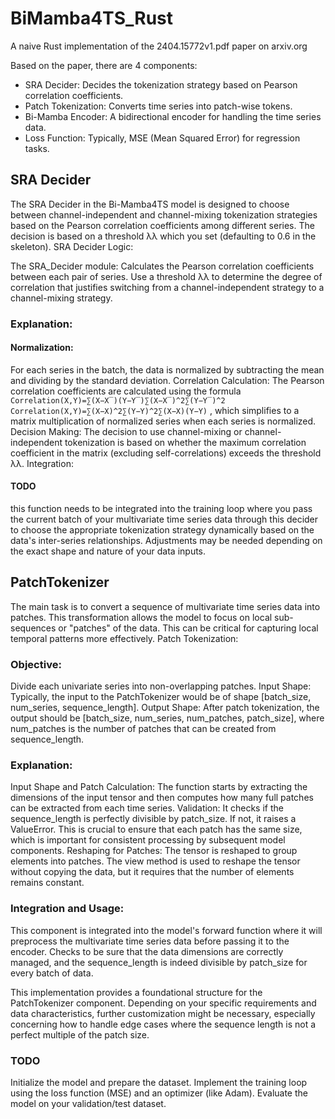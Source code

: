 # BiMamba4TS_Rust
A naive Rust implementation of the 2404.15772v1.pdf paper on arxiv.org

Based on the paper, there are 4 components:

- SRA Decider: Decides the tokenization strategy based on Pearson correlation coefficients.
- Patch Tokenization: Converts time series into patch-wise tokens.
- Bi-Mamba Encoder: A bidirectional encoder for handling the time series data.
- Loss Function: Typically, MSE (Mean Squared Error) for regression tasks.

## SRA Decider

The SRA Decider in the Bi-Mamba4TS model is designed to choose between channel-independent and channel-mixing tokenization strategies based on the Pearson correlation coefficients among different series. The decision is based on a threshold λλ which you set (defaulting to 0.6 in the skeleton).
SRA Decider Logic:

The SRA_Decider module:
Calculates the Pearson correlation coefficients between each pair of series. Use a threshold λλ to determine the degree of correlation that justifies switching from a channel-independent strategy to a channel-mixing strategy.
### Explanation:

#### Normalization: 
For each series in the batch, the data is normalized by subtracting the mean and dividing by the standard deviation. Correlation Calculation: The Pearson correlation coefficients are calculated using the formula 
`Correlation(X,Y)=∑(X−X‾)(Y−Y‾)∑(X−X‾)^2∑(Y−Y‾)^2`
`Correlation(X,Y)=∑(X−X)^2∑(Y−Y)^2​∑(X−X)(Y−Y)​`
, which simplifies to a matrix multiplication of normalized series when each series is normalized. Decision Making: The decision to use channel-mixing or channel-independent tokenization is based on whether the maximum correlation coefficient in the matrix (excluding self-correlations) exceeds the threshold λλ.
Integration:

#### TODO 
this function needs to be integrated into the training loop where you pass the current batch of your multivariate time series data through this decider to choose the appropriate tokenization strategy dynamically based on the data's inter-series relationships. Adjustments may be needed depending on the exact shape and nature of your data inputs.

## PatchTokenizer

The main task is to convert a sequence of multivariate time series data into patches. This transformation allows the model to focus on local sub-sequences or "patches" of the data. This can be critical for capturing local temporal patterns more effectively. Patch Tokenization:
### Objective: 
Divide each univariate series into non-overlapping patches. Input Shape: Typically, the input to the PatchTokenizer would be of shape [batch_size, num_series, sequence_length]. Output Shape: After patch tokenization, the output should be [batch_size, num_series, num_patches, patch_size], where num_patches is the number of patches that can be created from sequence_length.
### Explanation:
Input Shape and Patch Calculation: The function starts by extracting the dimensions of the input tensor and then computes how many full patches can be extracted from each time series. Validation: It checks if the sequence_length is perfectly divisible by patch_size. If not, it raises a ValueError. This is crucial to ensure that each patch has the same size, which is important for consistent processing by subsequent model components. Reshaping for Patches: The tensor is reshaped to group elements into patches. The view method is used to reshape the tensor without copying the data, but it requires that the number of elements remains constant.
### Integration and Usage:
This component is integrated into the model's forward function where it will preprocess the multivariate time series data before passing it to the encoder. Checks to be sure that the data dimensions are correctly managed, and the sequence_length is indeed divisible by patch_size for every batch of data.

This implementation provides a foundational structure for the PatchTokenizer component. Depending on your specific requirements and data characteristics, further customization might be necessary, especially concerning how to handle edge cases where the sequence length is not a perfect multiple of the patch size.
### TODO
Initialize the model and prepare the dataset. Implement the training loop using the loss function (MSE) and an optimizer (like Adam). Evaluate the model on your validation/test dataset.
